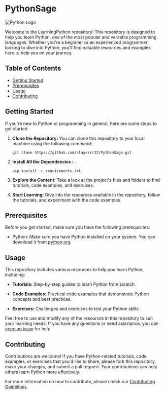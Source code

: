 # PythonSage

![Python Logo](https://www.python.org/static/img/python-logo.png)

Welcome to the LearningPython repository! This repository is designed to help you learn Python, one of the most popular and versatile programming languages. Whether you're a beginner or an experienced programmer looking to dive into Python, you'll find valuable resources and examples here to help you on your journey.

## Table of Contents

- [Getting Started](#getting-started)
- [Prerequisites](#prerequisites)
- [Usage](#usage)
- [Contributing](#contributing)

## Getting Started

If you're new to Python or programming in general, here are some steps to get started:

1. **Clone the Repository:** You can clone this repository to your local machine using the following command:

   ```
   git clone https://github.com/slayerrr12/PythonSage.git
   ```

2. **Install All the Dependencies :** .
  
   ```
   pip install -r requirements.txt
   
   ```
   
3. **Explore the Content:** Take a look at the project's files and folders to find tutorials, code examples, and exercises.

4. **Start Learning:** Dive into the resources available in the repository, follow the tutorials, and experiment with the code examples.

## Prerequisites

Before you get started, make sure you have the following prerequisites:

- Python: Make sure you have Python installed on your system. You can download it from [python.org](https://www.python.org/downloads/).

## Usage

This repository includes various resources to help you learn Python, including:

- **Tutorials:** Step-by-step guides to learn Python from scratch.

- **Code Examples:** Practical code examples that demonstrate Python concepts and best practices.

- **Exercises:** Challenges and exercises to test your Python skills.

Feel free to use and modify any of the resources in this repository to suit your learning needs. If you have any questions or need assistance, you can [open an issue](https://github.com/HartzFrequency/LearningPython/issues) for help.

## Contributing

Contributions are welcome! If you have Python-related tutorials, code examples, or exercises that you'd like to share, please fork this repository, make your changes, and submit a pull request. Your contributions can help others learn Python more effectively.

For more information on how to contribute, please check our [Contributing Guidelines](CONTRIBUTING.md).
